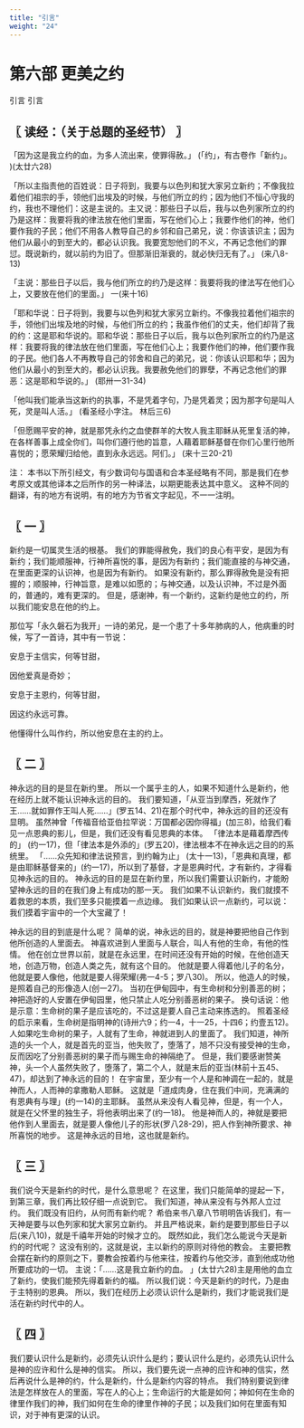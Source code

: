 ```yaml
---
title: "引言"
weight: "24"
---
```


# 第六部 更美之约

引言
引言

## 〖 读经：（关于总题的圣经节） 〗

「因为这是我立约的血，为多人流出来，使罪得赦。」
(「约」，有古卷作「新约」。
)(太廿六28)

「所以主指责他的百姓说：日子将到，我要与以色列和犹大家另立新约；不像我拉着他们祖宗的手，领他们出埃及的时候，与他们所立的约；因为他们不恒心守我的约，我也不理他们：这是主说的。主又说：那些日子以后，我与以色列家所立的约乃是这样：我要将我的律法放在他们里面，写在他们心上；我要作他们的神，他们要作我的子民；他们不用各人教导自己的乡邻和自己弟兄，说：你该该识主；因为他们从最小的到至大的，都必认识我。我要宽恕他们的不义，不再记念他们的罪愆。既说新约，就以前约为旧了。但那渐旧渐衰的，就必快归无有了。」
(来八8-13)

「主说：那些日子以后，我与他们所立的约乃是这样：我要将我的律法写在他们心上，又要放在他们的里面。」
一(来十16)

「耶和华说：日子将到，我要与以色列和犹大家另立新约。不像我拉着他们祖宗的手，领他们出埃及地的时候，与他们所立的约；我虽作他们的丈夫，他们却背了我的约：这是耶和华说的。耶和华说：那些日子以后，我与以色列家所立的约乃是这样：我要将我的律法放在他们里面，写在他们心上；我要作他们的神，他们要作我的子民。他们各人不再教导自己的邻舍和自己的弟兄，说：你该认识耶和华；因为他们从最小的到至大的，都必认识我。我要赦免他们的罪孽，不再记念他们的罪恶：这是耶和华说的。」
(耶卅一31-34)

「他叫我们能承当这新约的执事，不是凭着字句，乃是凭着灵；因为那字句是叫人死，灵是叫人活。」
(看圣经小字注。
林后三6)

「但愿赐平安的神，就是那凭永约之血使群羊的大牧人我主耶稣从死里复活的神，在各样善事上成全你们，叫你们遵行他的旨意，人藉着耶稣基督在你们心里行他所喜悦的；愿荣耀归给他，直到永永远远。阿们。」
(来十三20-21)

注：    本书以下所引经文，有少数词句与国语和合本圣经略有不同，那是我们在参考原文或其他译本之后所作的另一种译法，以期更能表达其中意义。
这种不同的翻译，有的地方有说明，有的地方为节省文字起见，不一一注明。

## 〖 一 〗

新约是一切属灵生活的根基。
我们的罪能得赦免，我们的良心有平安，是因为有新约；我们能顺服神，行神所喜悦的事，是因为有新约；我们能直接的与神交通，在里面更深的认识神，也是因为有新约。
如果没有新约，那么罪得赦免是没有把握的；顺服神，行神旨意，是难以如愿的；与神交通，以及认识神，不过是外面的，普通的，难有更深的。
但是，感谢神，有一个新约，这新约是他立的约，所以我们能安息在他的约上。

那位写「永久磐石为我开」一诗的弟兄，是一个患了十多年肺病的人，他病重的时候，写了一首诗，其中有一节说：

安息于主信实，何等甘甜，

因他爱真是奇妙；

安息于主恩约，何等甘甜，

因这约永远可靠。

他懂得什么叫作约，所以他安息在主的约上。

## 〖 二 〗

神永远的目的是显在新约里。
所以一个属乎主的人，如果不知道什么是新约，他在经历上就不能认识神永远的目的。
我们要知道，「从亚当到摩西，死就作了王……就如罪作王叫人死……」(罗五14、21)在那个时代中，神永远的目的还没有显明。
虽然神曾「传福音给亚伯拉罕说：万国都必因你得福」(加三8)，给我们看见一点恩典的影儿，但是，我们还没有看见恩典的本体。
「律法本是藉着摩西传的」
(约一17)，但「律法本是外添的」(罗五20)，律法根本不在神永远之目的的系统里。
「……众先知和律法说预言，到约翰为止」
(太十一13)，「恩典和真理，都是由耶稣基督来的」(约一17)，所以到了基督，才是恩典时代，才有新约，才得看见神永远的目的。
神永远的目的是显在新约里，所以我们需要认识新约，才能盼望神永远的目的在我们身上有成功的那一天。
我们如果不认识新约，我们就摸不着救恩的本质，我们至多只能摸着一点边缘。
我们如果认识一点新约，可以说：我们摸着宇宙中的一个大宝藏了！

神永远的目的到底是什么呢？
简单的说，神永远的目的，就是神要把他自己作到他所创造的人里面去。
神喜欢进到人里面与人联合，叫人有他的生命，有他的性情。
他在创立世界以前，就是在永远里，在时间还没有开始的时候，在他创造天地，创造万物，创造人类之先，就有这个目的。
他就是要人得着他儿子的名分，他就是要人像他，他就是要人得荣耀(弗一4-5；罗八30)。
所以，他造人的时候，是照着自己的形像造人(创一27)。
当初在伊甸园中，有生命树和分别善恶的树；神把造好的人安置在伊甸园里，他只禁止人吃分别善恶树的果子。
换句话说：他是示意：生命树的果子是应该吃的，不过这是要人自己主动来拣选的。
照着圣经的启示来看，生命树是指明神的(诗卅六9；约一4，十一25，十四6；约壹五12)。
人如果吃生命树的果子，人就有了生命，神就进到人的里面了。
我们知道，神所造的头一个人，就是首先的亚当，他失败了，堕落了，旭不只没有接受神的生命，反而因吃了分别善恶树的果子而与赐生命的神隔绝了。
但是，我们要感谢赞美神，头一个人虽然失败了，堕落了，第二个人，就是末后的亚当(林前十五45、47)，却达到了神永远的目的！
在宇宙里，至少有一个人是和神调在一起的，就是神而人，人而神的拿撒勒人耶稣。
这就是「道成肉身，住在我们中间，充满满的有恩典有与理」(约一14)的主耶稣。
虽然从来没有人看见神，但是，有一个人，就是在父怀里的独生子，将他表明出来了(约一18)。
他是神而人的，神就是要把他作到人里面去，就是要人像他儿子的形状(罗八28-29)，把人作到神所要求、神所喜悦的地步。
这是神永远的目地，这也就是新约。

## 〖 三 〗

我们说今天是新约的时代，是什么意思呢？
在这里，我们只能简单的提起一下，到第三章，我们再比较仔细一点说到它。
我们知道，神从来没有与外邦人立过约。
我们既没有旧约，从何而有新约呢？
希伯来书八章八节明明告诉我们，有一天神是要与以色列家和犹大家另立新约。
并且严格说来，新约是要到那些日子以后(来八10)，就是千禧年开始的时候才立的。
既然如此，我们怎么能说今天是新约的时代呢？
这没有别的，这就是说，主以新约的原则对待他的教会。
主要把教会摆在新约的原则之下，要教会按着约与他来往，按着约与他交涉，直到他成功他所要成功的一切。
主说：「……这是我立新约的血。
」(太廿六28)主是用他的血立了新约，使我们能预先得着新约的福。
所以我们说：今天是新约的时代，乃是由于主特别的恩典。
所以，我们在经历上必须认识什么是新约，我们才能说我们是活在新约时代中的人。

## 〖 四 〗

我们要认识什么是新约，必须先认识什么是约；要认识什么是约，必须先认识什么是神的应许和什么是神的信实。
所以，我们要先说一点神的应许和神的信实，然后再说什么是神的约，什么是新约，什么是新约内容的特点。
我们特别要说到律法是怎样放在人的里面，写在人的心上；生命运行的大能是如何；神如何在生命的律里作我们的神，我们如何在生命的律里作神的子民；以及我们如何在里面有知识，对于神有更深的认识。
